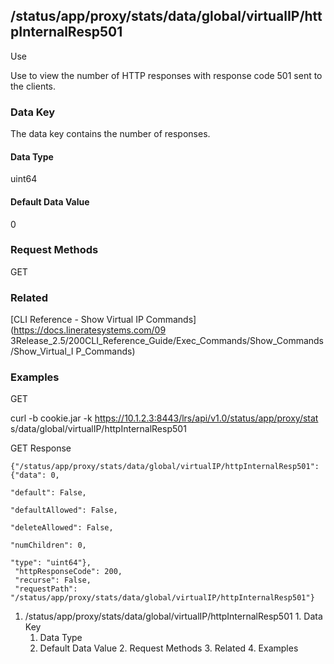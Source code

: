 ## /status/app/proxy/stats/data/global/virtualIP/httpInternalResp501

Use

Use to view the number of HTTP responses with response code 501 sent to the
clients.

### Data Key

The data key contains the number of responses.

#### Data Type

uint64

#### Default Data Value

0

### Request Methods

GET

### Related

[CLI Reference - Show Virtual IP Commands](https://docs.lineratesystems.com/09
3Release_2.5/200CLI_Reference_Guide/Exec_Commands/Show_Commands/Show_Virtual_I
P_Commands)

### Examples

GET

curl -b cookie.jar -k https://10.1.2.3:8443/lrs/api/v1.0/status/app/proxy/stat
s/data/global/virtualIP/httpInternalResp501

GET Response

    
    {"/status/app/proxy/stats/data/global/virtualIP/httpInternalResp501": {"data": 0,
                                                                            "default": False,
                                                                            "defaultAllowed": False,
                                                                            "deleteAllowed": False,
                                                                            "numChildren": 0,
                                                                            "type": "uint64"},
     "httpResponseCode": 200,
     "recurse": False,
     "requestPath": "/status/app/proxy/stats/data/global/virtualIP/httpInternalResp501"}
    

  1. /status/app/proxy/stats/data/global/virtualIP/httpInternalResp501
    1. Data Key
      1. Data Type
      2. Default Data Value
    2. Request Methods
    3. Related
    4. Examples

